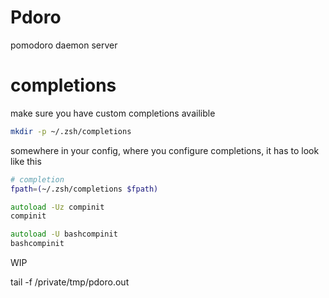 # Pdoro

pomodoro daemon server

# completions

make sure you have custom completions availible

```zsh
mkdir -p ~/.zsh/completions
```

somewhere in your config, where you configure completions, it has to look like this

```zsh
# completion
fpath=(~/.zsh/completions $fpath)

autoload -Uz compinit
compinit

autoload -U bashcompinit
bashcompinit
```

WIP

tail -f /private/tmp/pdoro.out
